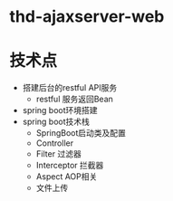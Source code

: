 # thd-ajaxserver-web

# 技术点

- 搭建后台的restful API服务
  - restful 服务返回Bean
- spring boot环境搭建
- spring boot技术栈
  - SpringBoot启动类及配置
  - Controller
  - Filter 过滤器
  - Interceptor 拦截器
  - Aspect AOP相关
  - 文件上传
  

